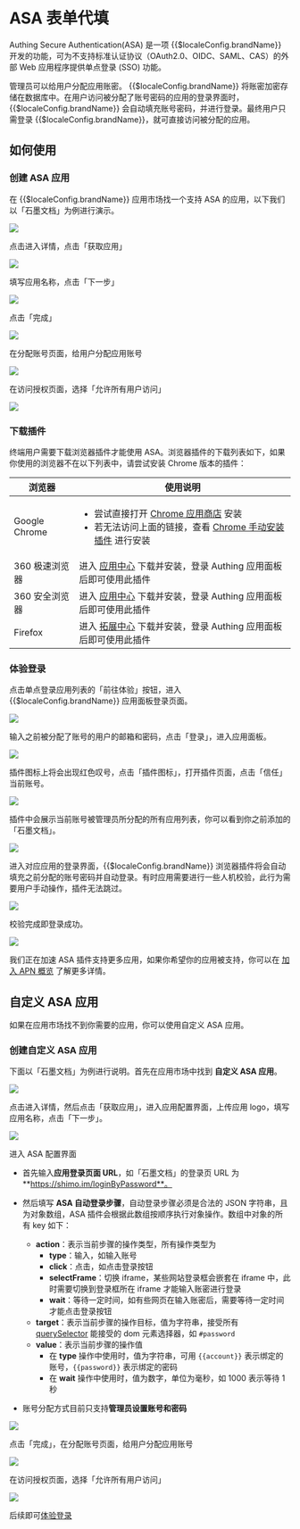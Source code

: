 # ASA 表单代填

Authing Secure Authentication(ASA) 是一项 {{$localeConfig.brandName}} 开发的功能，可为不支持标准认证协议（OAuth2.0、OIDC、SAML、CAS）的外部 Web 应用程序提供单点登录 (SSO) 功能。

管理员可以给用户分配应用账密。 {{$localeConfig.brandName}} 将账密加密存储在数据库中。在用户访问被分配了账号密码的应用的登录界面时，{{$localeConfig.brandName}} 会自动填充账号密码，并进行登录。最终用户只需登录 {{$localeConfig.brandName}}，就可直接访问被分配的应用。

## 如何使用

### 创建 ASA 应用

在 {{$localeConfig.brandName}} 应用市场找一个支持 ASA 的应用，以下我们以「石墨文档」为例进行演示。

![](~@imagesZhCn/guides/asa/1.png)

点击进入详情，点击「获取应用」

![](~@imagesZhCn/guides/asa/2.png)

填写应用名称，点击「下一步」

![](~@imagesZhCn/guides/asa/3.png)

点击「完成」

![](~@imagesZhCn/guides/asa/4.png)

在分配账号页面，给用户分配应用账号

![](~@imagesZhCn/guides/asa/5.png)

在访问授权页面，选择「允许所有用户访问」

![](~@imagesZhCn/guides/asa/6.png)

### 下载插件

终端用户需要下载浏览器插件才能使用 ASA。浏览器插件的下载列表如下，如果你使用的浏览器不在以下列表中，请尝试安装 Chrome 版本的插件：

| 浏览器         | 使用说明                                                                                                                                                                                                                                                                               |
| -------------- | -------------------------------------------------------------------------------------------------------------------------------------------------------------------------------------------------------------------------------------------------------------------------------------- |
| Google Chrome  | <ul><li>尝试直接打开 [Chrome 应用商店](https://chrome.google.com/webstore/detail/authing-secure-authentica/ncipeimbkgimamagbpkgghchcgkgbgjf) 安装</li><li>若无法访问上面的链接，查看 <a href="./chrome-manual-install.html" target="_blank">Chrome 手动安装插件</a> 进行安装</li></ul> |
| 360 极速浏览器 | 进入 [应用中心](https://ext.chrome.360.cn/webstore/detail/djnmokbcodildihilkkhomijjmpmcdmk) 下载并安装，登录 Authing 应用面板后即可使用此插件                                                                                                                                          |
| 360 安全浏览器 | 进入 [应用中心](https://ext.se.360.cn/webstore/detail/djnmokbcodildihilkkhomijjmpmcdmk) 下载并安装，登录 Authing 应用面板后即可使用此插件                                                                                                                                              |
| Firefox        | 进入 [拓展中心](https://addons.mozilla.org/zh-CN/firefox/addon/authing-secure-authentication/) 下载并安装，登录 Authing 应用面板后即可使用此插件                                                                                                                                       |

<!-- | Safari         | 进入 [App Store](https://apps.apple.com/cn/app/%E6%90%9C%E7%8B%97%E8%BE%93%E5%85%A5%E6%B3%95-%E8%AF%AD%E9%9F%B3%E5%8F%98%E5%A3%B0%E6%96%97%E5%9B%BE%E8%A1%A8%E6%83%85/id917670924) 下载并安装，登录 Authing 应用面板后即可使用此插件                                                         | -->

### 体验登录

点击单点登录应用列表的「前往体验」按钮，进入 {{$localeConfig.brandName}} 应用面板登录页面。

![](~@imagesZhCn/guides/asa/7.png)

输入之前被分配了账号的用户的邮箱和密码，点击「登录」，进入应用面板。

![](~@imagesZhCn/guides/asa/8.png)

插件图标上将会出现红色叹号，点击「插件图标」，打开插件页面，点击「信任」当前账号。

![](~@imagesZhCn/guides/asa/9.png)

插件中会展示当前账号被管理员所分配的所有应用列表，你可以看到你之前添加的「石墨文档」。

![](~@imagesZhCn/guides/asa/10.png)

进入对应应用的登录界面，{{$localeConfig.brandName}} 浏览器插件将会自动填充之前分配的账号密码并自动登录。有时应用需要进行一些人机校验，此行为需要用户手动操作，插件无法跳过。

![](~@imagesZhCn/guides/asa/11.png)

校验完成即登录成功。

![](~@imagesZhCn/guides/asa/12.png)

我们正在加速 ASA 插件支持更多应用，如果你希望你的应用被支持，你可以在 [加入 APN 概览](../../apn/README.md) 了解更多详情。

## 自定义 ASA 应用

如果在应用市场找不到你需要的应用，你可以使用自定义 ASA 应用。

### 创建自定义 ASA 应用

下面以「石墨文档」为例进行说明。首先在应用市场中找到 **自定义 ASA 应用**。

![](~@imagesZhCn/guides/asa/custom-1.png)

点击进入详情，然后点击「获取应用」，进入应用配置界面，上传应用 logo，填写应用名称，点击「下一步」。

![](~@imagesZhCn/guides/asa/custom-2.png)

进入 ASA 配置界面

- 首先输入**应用登录页面 URL**，如「石墨文档」的登录页 URL 为 **https://shimo.im/loginByPassword**。
- 然后填写 **ASA 自动登录步骤**，自动登录步骤必须是合法的 JSON 字符串，且为对象数组，ASA 插件会根据此数组按顺序执行对象操作。数组中对象的所有 key 如下：

  - **action**：表示当前步骤的操作类型，所有操作类型为
    - **type**：输入，如输入账号
    - **click**：点击，如点击登录按钮
    - **selectFrame**：切换 iframe，某些网站登录框会嵌套在 iframe 中，此时需要切换到登录框所在 iframe 才能输入账密进行登录
    - **wait**：等待一定时间，如有些网页在输入账密后，需要等待一定时间才能点击登录按钮

  * **target**：表示当前步骤的操作目标，值为字符串，接受所有 [querySelector](https://developer.mozilla.org/en-US/docs/Web/API/Document/querySelector) 能接受的 dom 元素选择器，如 `#password`
  * **value**：表示当前步骤的操作值
    - 在 **type** 操作中使用时，值为字符串，可用 <code><span v-pre>{{account}}</span></code> 表示绑定的账号，<code><span v-pre>{{password}}</span></code> 表示绑定的密码
    - 在 **wait** 操作中使用时，值为数字，单位为毫秒，如 1000 表示等待 1 秒

* 账号分配方式目前只支持**管理员设置账号和密码**

![](~@imagesZhCn/guides/asa/custom-3.png)

点击「完成」，在分配账号页面，给用户分配应用账号

![](~@imagesZhCn/guides/asa/custom-4.png)

在访问授权页面，选择「允许所有用户访问」

![](~@imagesZhCn/guides/asa/custom-5.png)

后续即可[体验登录](#体验登录)
